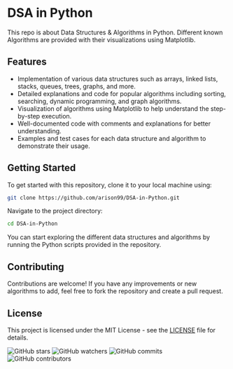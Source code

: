# DSA in Python
This repo is about Data Structures & Algorithms in Python. Different known Algorithms are provided with their visualizations using Matplotlib.

## Features

- Implementation of various data structures such as arrays, linked lists, stacks, queues, trees, graphs, and more.
- Detailed explanations and code for popular algorithms including sorting, searching, dynamic programming, and graph algorithms.
- Visualization of algorithms using Matplotlib to help understand the step-by-step execution.
- Well-documented code with comments and explanations for better understanding.
- Examples and test cases for each data structure and algorithm to demonstrate their usage.

## Getting Started

To get started with this repository, clone it to your local machine using:
```bash
git clone https://github.com/arison99/DSA-in-Python.git
```

Navigate to the project directory:
```bash
cd DSA-in-Python
```

You can start exploring the different data structures and algorithms by running the Python scripts provided in the repository.

## Contributing

Contributions are welcome! If you have any improvements or new algorithms to add, feel free to fork the repository and create a pull request.

## License

This project is licensed under the MIT License - see the [LICENSE](LICENSE) file for details.

![GitHub stars](https://img.shields.io/github/stars/arison99/DSA-in-Python)
![GitHub watchers](https://img.shields.io/github/watchers/arison99/DSA-in-Python)
![GitHub commits](https://img.shields.io/github/commit-activity/y/arison99/DSA-in-Python)
![GitHub contributors](https://img.shields.io/github/contributors/arison99/DSA-in-Python)
